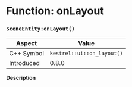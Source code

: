 
# Function: onLayout
### `SceneEntity:onLayout()`

| Aspect | Value |
| --- | --- |
| C++ Symbol | `kestrel::ui::on_layout()` |
| Introduced | 0.8.0 |

**Description**


